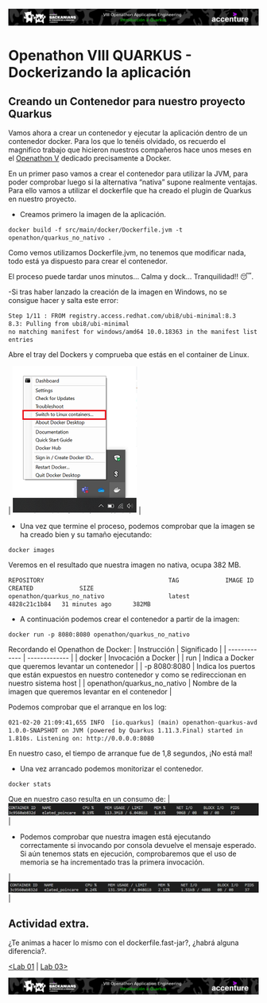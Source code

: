 <p align="center">
    <img src="../resources/header_viii.png">
</p>

# Openathon VIII QUARKUS - Dockerizando la aplicación

## Creando un Contenedor para nuestro proyecto Quarkus

Vamos ahora a crear un contenedor y ejecutar la aplicación dentro de un contenedor docker. Para los que lo tenéis olvidado, os recuerdo el magnifico trabajo que hicieron nuestros compañeros hace unos meses en el [Openathon V](https://github.com/Accenture/openathon-2019-docker) dedicado precisamente a Docker.


En un primer paso vamos a crear el contenedor para utilizar la JVM, para poder comprobar luego si la alternativa “nativa” supone realmente ventajas. Para ello vamos a utilizar el dockerfile que ha creado el plugin de Quarkus en nuestro proyecto.

- Creamos primero la imagen de la aplicación.

```console
docker build -f src/main/docker/Dockerfile.jvm -t openathon/quarkus_no_nativo .
```

Como vemos utilizamos Dockerfile.jvm, no tenemos que modificar nada, todo está ya dispuesto para crear el contenedor.

El proceso puede tardar unos minutos… Calma y dock… Tranquilidad!! :sleeping:.

-Si tras haber lanzado la creación de la imagen en Windows, no se consigue hacer y salta este error:
```console
Step 1/11 : FROM registry.access.redhat.com/ubi8/ubi-minimal:8.3
8.3: Pulling from ubi8/ubi-minimal
no matching manifest for windows/amd64 10.0.18363 in the manifest list entries
```
Abre el tray del Dockers y comprueba que estás en el container de Linux.

| <img src="../resources/Linux.png"> |

- Una vez que termine el proceso, podemos comprobar que la imagen se ha creado bien y su tamaño ejecutando:
```console
docker images
```
Veremos en el resultado que nuestra imagen no nativa, ocupa 382 MB.
```console
REPOSITORY                                   TAG             IMAGE ID       CREATED             SIZE
openathon/quarkus_no_nativo                  latest          4828c21c1b84   31 minutes ago      382MB
```

- A continuación podemos crear el contenedor a partir de la imagen:
```console
docker run -p 8080:8080 openathon/quarkus_no_nativo
```

Recordando el Openathon de Docker:
| Instrucción | Significado |
| ------------- | ------------- |
| docker  | Invocación a Docker |
| run  | Indica a Docker que queremos levantar un contenedor |
| -p 8080:8080 | Indica los puertos que están expuestos en nuestro contenedor y como se redireccionan en nuestro sistema host |
| openathon/quarkus_no_nativo | Nombre de la imagen que queremos levantar en el contenedor |

Podemos comprobar que el arranque en los log:
```console
021-02-20 21:09:41,655 INFO  [io.quarkus] (main) openathon-quarkus-avd 1.0.0-SNAPSHOT on JVM (powered by Quarkus 1.11.3.Final) started in 1.810s. Listening on: http://0.0.0.0:8080
```
En nuestro caso, el tiempo de arranque fue de 1,8 segundos, ¡No está mal!

- Una vez arrancado podemos monitorizar el contenedor.
```console
docker stats
```

Que en nuestro caso resulta en un consumo de:
| <img src="../resources/img02.png"> |

- Podemos comprobar que nuestra imagen está ejecutando correctamente si invocando por consola devuelve el mensaje esperado. Si aún tenemos stats en ejecución, comprobaremos que el uso de memoria se ha incrementado tras la primera invocación. 

| <img src="../resources/img03.png"> |


## Actividad extra.

¿Te animas a hacer lo mismo con el dockerfile.fast-jar?, ¿habrá alguna diferencia?.

[<Lab 01](../lab-01) | [Lab 03>](../lab-03) 

<p align="center">
    <img src="../resources/header_viii.png">
</p>

